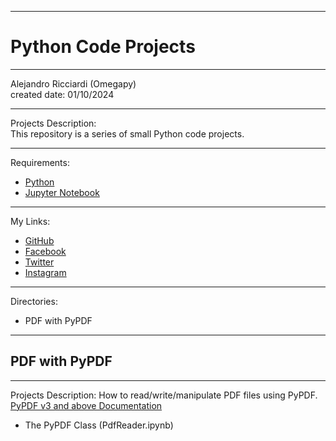 -----------------------------------------------------------------------------------------------------------------------------
# Python Code Projects
-----------------------------------------------------------------------------------------------------------------------------

 Alejandro Ricciardi (Omegapy)  
 created date: 01/10/2024  

-----------------------------------------------------------------------------------------------------------------------------

Projects Description:  
This repository is a series of small Python code projects.

-----------------------------------------------------------------------------------------------------------------------------

Requirements:  
- [Python](https://www.python.org/)   
- [Jupyter Notebook](https://jupyter.org/) 

-----------------------------------------------------------------------------------------------------------------------------

My Links:   
- [GitHub](https://github.com/Omegapy)   
- [Facebook](https://www.facebook.com/profile.php?id=100089638857137)  
- [Twitter](https://twitter.com/RicciardiAlex)   
- [Instagram](https://www.instagram.com/alexomegapy/)  

-----------------------------------------------------------------------------------------------------------------------------

Directories:  
- PDF with PyPDF
	

-----------------------------------------------------------------------------------------------------------------------------
## PDF with PyPDF
-----------------------------------------------------------------------------------------------------------------------------

Projects Description:
How to read/write/manipulate PDF files using PyPDF.  
[PyPDF v3 and above Documentation](https://pypdf.readthedocs.io/en/stable/)  
- The PyPDF Class (PdfReader.ipynb)
